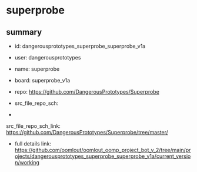 # superprobe
 
## summary 
* id: dangerousprototypes_superprobe_superprobe_v1a
* user: dangerousprototypes
* name: superprobe
* board: superprobe_v1a
* repo: https://github.com/DangerousPrototypes/Superprobe



* src_file_repo_sch: 
*
 src_file_repo_sch_link: https://github.com/DangerousPrototypes/Superprobe/tree/master/
* full details link: https://github.com/oomlout/oomlout_oomp_project_bot_v_2/tree/main/projects/dangerousprototypes_superprobe_superprobe_v1a/current_version/working  






